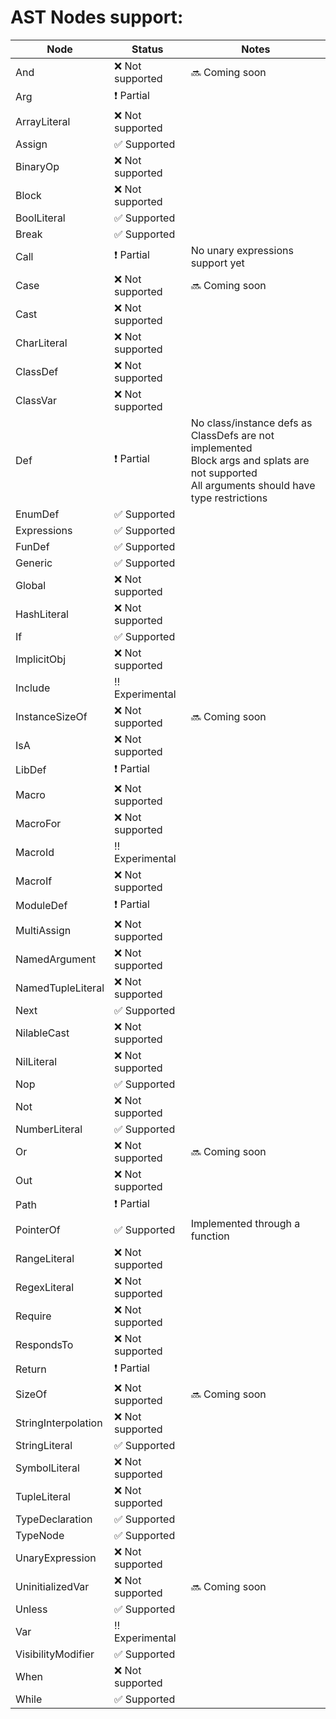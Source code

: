 AST Nodes support:
==

Node          | Status        | Notes
--------------|---------------|-------------- 
And           | :x: Not supported | :soon: Coming soon
Arg           | :heavy_exclamation_mark: Partial | 
ArrayLiteral  | :x: Not supported |
Assign        | :white_check_mark: Supported |
BinaryOp      | :x: Not supported |
Block         | :x: Not supported |
BoolLiteral   | :white_check_mark: Supported |
Break         | :white_check_mark: Supported |
Call          | :heavy_exclamation_mark: Partial | No unary expressions support yet
Case          | :x: Not supported | :soon: Coming soon
Cast          | :x: Not supported |
CharLiteral   | :x: Not supported |
ClassDef      | :x: Not supported |
ClassVar      | :x: Not supported |
Def           | :heavy_exclamation_mark: Partial | No class/instance defs as ClassDefs are not implemented<br>Block args and splats are not supported<br>All arguments should have type restrictions
EnumDef       | :white_check_mark: Supported |
Expressions   | :white_check_mark: Supported |
FunDef        | :white_check_mark: Supported |
Generic       | :white_check_mark: Supported |
Global        | :x: Not supported | 
HashLiteral   | :x: Not supported |
If            | :white_check_mark: Supported |
ImplicitObj   | :x: Not supported |
Include       | :bangbang: Experimental |
InstanceSizeOf| :x: Not supported | :soon: Coming soon
IsA           | :x: Not supported |
LibDef        | :heavy_exclamation_mark: Partial | 
Macro         | :x: Not supported |
MacroFor      | :x: Not supported |
MacroId       | :bangbang: Experimental |
MacroIf       | :x: Not supported |
ModuleDef     | :heavy_exclamation_mark: Partial | 
MultiAssign   | :x: Not supported |
NamedArgument | :x: Not supported |
NamedTupleLiteral | :x: Not supported |
Next          | :white_check_mark: Supported |
NilableCast   | :x: Not supported | 
NilLiteral    | :x: Not supported |
Nop           | :white_check_mark: Supported |
Not           | :x: Not supported |
NumberLiteral | :white_check_mark: Supported |
Or            | :x: Not supported | :soon: Coming soon
Out           | :x: Not supported |
Path          | :heavy_exclamation_mark: Partial |
PointerOf     | :white_check_mark: Supported | Implemented through a function
RangeLiteral  | :x: Not supported |
RegexLiteral  | :x: Not supported |
Require       | :x: Not supported |
RespondsTo    | :x: Not supported | 
Return        | :heavy_exclamation_mark: Partial | 
SizeOf        | :x: Not supported | :soon: Coming soon
StringInterpolation | :x: Not supported |
StringLiteral | :white_check_mark: Supported |
SymbolLiteral | :x: Not supported |
TupleLiteral  | :x: Not supported |
TypeDeclaration | :white_check_mark: Supported |
TypeNode      | :white_check_mark: Supported |
UnaryExpression | :x: Not supported |
UninitializedVar | :x: Not supported | :soon: Coming soon 
Unless        | :white_check_mark: Supported |
Var           | :bangbang: Experimental |
VisibilityModifier | :white_check_mark: Supported |
When          | :x: Not supported |
While         | :white_check_mark: Supported |


